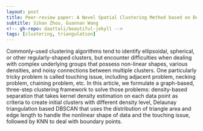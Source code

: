 ```yaml
---
layout: post
title: Peer-review paper: A Novel Spatial Clustering Method based on Delaunay Triangulation and Kernel Density
subtitle: Sihan Zhou, Guannan Wang
<!-- gh-repo: daattali/beautiful-jekyll -->
tags: [clustering, triangulation]
---
```



Commonly-used clustering algorithms tend to identify ellipsoidal, spherical, or other regularly-shaped clusters, but encounter difficulties when dealing with complex underlying groups that possess non-linear shapes, various densities, and noisy connections between multiple clusters. One particularly tricky problem is called touching issue, including adjacent problem, necking problem, chaining problem, etc. In this article, we formulate a graph-based, three-step clustering framework to solve those problems: density-based separation that takes kernel density estimation on each data point as criteria to create initial clusters with different density level, Delaunay triangulation based DBSCAN that uses the distribution of triangle area and edge length to handle the nonlinear shape of data and the touching issue, followed by KNN to deal with boundary points. 
